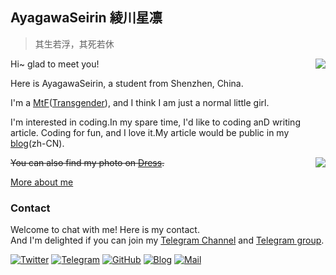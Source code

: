 ## AyagawaSeirin 綾川星凛

> 其生若浮，其死若休

<a href="#">
  <img align="right" src="https://github-readme-stats.vercel.app/api?username=AyagawaSeirin&show_icons=true&hide_border=false&icon_color=ffb90f&title_color=586069">
</a>

Hi~ glad to meet you!

Here is AyagawaSeirin, a student from Shenzhen, China.

I'm a [MtF](https://en.wikipedia.org/wiki/Trans_woman)([Transgender](https://en.wikipedia.org/wiki/Transgender)), and I think I am just a normal little girl.

I'm interested in coding.In my spare time, I'd like to coding anD writing article. Coding for fun, and I love it.My article would be public in my [blog](https://owomoe.net)(zh-CN).

<a href="#">
  <img align="right" src="https://github-readme-stats.vercel.app/api/top-langs/?username=AyagawaSeirin">
</a>

~~You can also find my photo on [Dress](https://github.com/komeiji-satori/Dress/tree/master/AyagawaSeirin(PPLin)).~~

[More about me](https://owomoe.net/other/7.html)

### Contact
Welcome to chat with me! Here is my contact.<br>
And I'm delighted if you can join my [Telegram Channel](https://t.me/rinrinmoe) and [Telegram group](https://t.me/seirinmoe).

[![Twitter](https://img.shields.io/badge/dynamic/json?color=1DA1F2&label=Twitter&logo=twitter&query=%24.data.totalSubs&url=https%3A%2F%2Fapi.spencerwoo.com%2Fsubstats%2F%3Fsource%3Dtwitter%26queryKey%3DAyagawaSeirin&style=for-the-badge)](https://twitter.com/AyagawaSeirin)
[![Telegram](https://img.shields.io/badge/Telegram-@AyagawaSeirin-00BFFF?logo=telegram&logoColor=white&style=for-the-badge)](https://t.me/AyagawaSeirin)
[![GitHub](https://img.shields.io/badge/dynamic/json?logo=github&label=GitHub&color=181717&style=for-the-badge&query=$.data.totalSubs&url=https%3a%2f%2fapi.spencerwoo.com%2fsubstats%2f%3fsource%3dgithub%26queryKey%3dAyagawaSeirin)](https://github.com/AyagawaSeirin)
[![Blog](https://img.shields.io/badge/dynamic/json?logo=hexo&color=0E83CD&label=Blog&query=$.data.totalSubs&style=for-the-badge&url=https%3a%2f%2fapi.spencerwoo.com%2fsubstats%2f%3fsource%3dfeedly%26queryKey%3dhttps%3a%2f%2fowomoe.net%2ffeed%2findex.xml%26source%3dinoreader%26queryKey%3dhttps%3a%2f%2fblog.ichr.me%2fatom.xml)](https://owomoe.net/)
[![Mail](https://img.shields.io/badge/-AyagawaSeirin@outlook.com-911318?logo=Mail.RU&logoColor=white&style=for-the-badge)](mailto:AyagawaSeirin@outlook.com)
